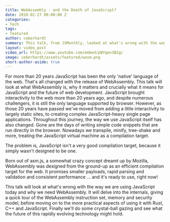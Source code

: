 ```yaml
---
title: WebAssembly - and the Death of JavaScript?
date: 2018-02-27 00:00:00 Z
categories:
- Tech
tags:
- featured
author: ceberhardt
summary: This talk, from JSMonthly, looked at what's wrong with the way we are using JavaScript today and why we need WebAssembly.
layout: video_post
video_url: https://www.youtube.com/embed/pBYqen3B2gc
image: ceberhardt/assets/featured/wasm.png
short-author-aside: true
---
```


For more than 20 years JavaScript has been the only 'native' language of the web. That's all changed with the release of WebAssembly. This talk will look at what WebAssembly is, why it matters and crucially what it means for JavaScript and the future of web development. JavaScript brought interactivity to the web more than 20 years ago, and despite numerous challengers, it is still the only language supported by browser. However, as those 20 years have passed we've moved from adding a little interactivity to largely static sites, to creating complex JavaScript-heavy single page applications. Throughout this journey, the way we use JavaScript itself has also changed. Gone are the days of writing simple code snippets that are run directly in the browser. Nowadays we transpile, minify, tree-shake and more, treating the JavaScript virtual machine as a compilation target.

The problem is, JavaScript isn't a very good compilation target, because it simply wasn't designed to be one.

Born out of asm.js, a somewhat crazy concept dreamt up by Mozilla, WebAssembly was designed from the ground-up as an efficient compilation target for the web. It promises smaller payloads, rapid parsing and validation and consistent performance ... and it's ready to use, right now!

This talk will look at what's wrong with the way we are using JavaScript today and why we need WebAssembly. It will delve into the internals, giving a quick tour of the WebAssembly instruction set, memory and security model, before moving on to the more practical aspects of using it with Rust, C++ and JavaScript. Finally we'll do some crystal-ball gazing and see what the future of this rapidly evolving technology might hold.

